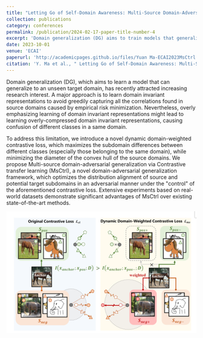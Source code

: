 ```yaml
---
title: "Letting Go of Self-Domain Awareness: Multi-Source Domain-Adversarial Generalization via Dynamic Domain-Weighted Contrastive Transfer Learning"
collection: publications
category: conferences
permalink: /publication/2024-02-17-paper-title-number-4
excerpt: 'Domain generalization (DG) aims to train models that generalize to unseen target domains, often by learning domain-invariant representations. However, overly compressed representations can confuse classes within the same domain. To address this, we propose MsCtrl, a framework incorporating dynamic domain-weighted contrastive loss to enhance class separation within domains while aligning source and target subdomains adversarially. Experiments show that MsCtrl outperforms state-of-the-art methods on real-world datasets.'
date: 2023-10-01
venue: 'ECAI'
paperurl: 'http://academicpages.github.io/files/Yuan Ma-ECAI2023MsCtrl.pdf'
citation: 'Y. Ma et al., " Letting Go of Self-Domain Awareness: Multi-Source Domain-Adversarial Generalization via Dynamic Domain-Weighted Contrastive Transfer Learning," in ECAI 2023. IOS Press, 2023: 1664-1671.'
---
```


Domain generalization (DG), which aims to learn a model that can generalize to an unseen target domain, has recently attracted increasing research interest. A major approach is to learn domain invariant representations to avoid greedily capturing all the correlations found in source domains caused by empirical risk minimization. Nevertheless, overly emphasizing learning of domain invariant representations might lead to learning overly-compressed domain invariant representations, causing confusion of different classes in a same domain. 

To address this limitation, we introduce a novel dynamic domain-weighted contrastive loss, which maximizes the subdomain differences between different classes (especially those belonging to the same domain), while minimizing the diameter of the convex hull of the source domains. We propose Multi-source domain-adversarial generalization via Contrastive transfer learning (MsCtrl), a novel domain-adversarial generalization framework, which optimizes the distribution alignment of source and potential target subdomains in an adversarial manner under the "control" of the aforementioned contrastive loss. Extensive experiments based on real-world datasets demonstrate significant advantages of MsCtrl over existing state-of-the-art methods.

![image](https://raw.githubusercontent.com/FByyyyuan/FByyyyuan.github.io/master/files/FB001.png)
